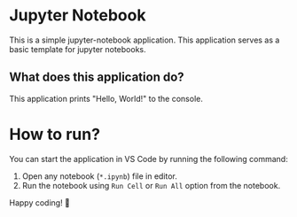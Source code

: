 # Jupyter Notebook

This is a simple jupyter-notebook application. This application serves as a basic template for jupyter notebooks.

## What does this application do?

This application prints "Hello, World!" to the console.

# How to run?

You can start the application in VS Code by running the following command:

1. Open any notebook (`*.ipynb`) file in editor.
2. Run the notebook using `Run Cell` or `Run All` option from the notebook.

Happy coding! 🙂
